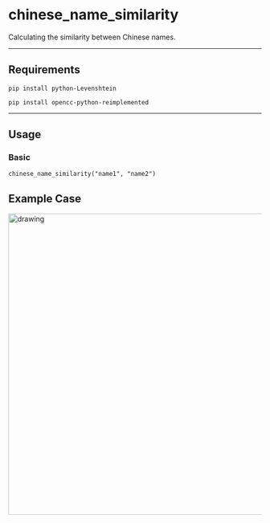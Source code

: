 # chinese_name_similarity

Calculating the similarity between Chinese names.
***
## Requirements

```pip install python-Levenshtein```

```pip install opencc-python-reimplemented```

***
## Usage

### Basic
```chinese_name_similarity("name1", "name2")```


## Example Case
<img src="https://github.com/jasminehung/chinese_name_similarity/blob/master/testcase.JPG" alt="drawing" width="600"/>

